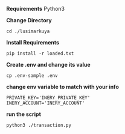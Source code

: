 **Requirements**
Python3


**Change Directory**

```
cd ./lusimarkuya
```

**Install Requirements**

```
pip install -r loaded.txt
```

**Create .env and change its value**

```
cp .env-sample .env
```

**change env variable to match with your info**

```
PRIVATE_KEY='INERY_PRIVATE_KEY'
INERY_ACCOUNT='INERY_ACCOUNT'
```

**run the script**

```
python3 ./transaction.py
```

